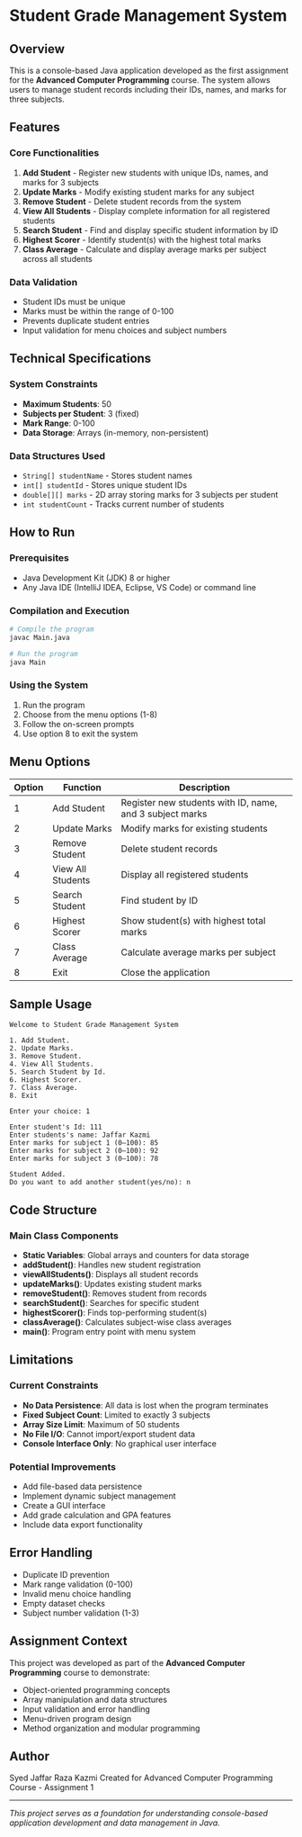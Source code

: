 # Student Grade Management System

## Overview
This is a console-based Java application developed as the first assignment for the **Advanced Computer Programming** course. The system allows users to manage student records including their IDs, names, and marks for three subjects.

## Features

### Core Functionalities
1. **Add Student** - Register new students with unique IDs, names, and marks for 3 subjects
2. **Update Marks** - Modify existing student marks for any subject
3. **Remove Student** - Delete student records from the system
4. **View All Students** - Display complete information for all registered students
5. **Search Student** - Find and display specific student information by ID
6. **Highest Scorer** - Identify student(s) with the highest total marks
7. **Class Average** - Calculate and display average marks per subject across all students

### Data Validation
- Student IDs must be unique
- Marks must be within the range of 0-100
- Prevents duplicate student entries
- Input validation for menu choices and subject numbers

## Technical Specifications

### System Constraints
- **Maximum Students**: 50
- **Subjects per Student**: 3 (fixed)
- **Mark Range**: 0-100
- **Data Storage**: Arrays (in-memory, non-persistent)

### Data Structures Used
- `String[] studentName` - Stores student names
- `int[] studentId` - Stores unique student IDs  
- `double[][] marks` - 2D array storing marks for 3 subjects per student
- `int studentCount` - Tracks current number of students

## How to Run

### Prerequisites
- Java Development Kit (JDK) 8 or higher
- Any Java IDE (IntelliJ IDEA, Eclipse, VS Code) or command line

### Compilation and Execution
```bash
# Compile the program
javac Main.java

# Run the program
java Main
```

### Using the System
1. Run the program
2. Choose from the menu options (1-8)
3. Follow the on-screen prompts
4. Use option 8 to exit the system

## Menu Options

| Option | Function | Description |
|--------|----------|-------------|
| 1 | Add Student | Register new students with ID, name, and 3 subject marks |
| 2 | Update Marks | Modify marks for existing students |
| 3 | Remove Student | Delete student records |
| 4 | View All Students | Display all registered students |
| 5 | Search Student | Find student by ID |
| 6 | Highest Scorer | Show student(s) with highest total marks |
| 7 | Class Average | Calculate average marks per subject |
| 8 | Exit | Close the application |

## Sample Usage

```
Welcome to Student Grade Management System

1. Add Student.
2. Update Marks.
3. Remove Student.
4. View All Students.
5. Search Student by Id.
6. Highest Scorer.
7. Class Average.
8. Exit

Enter your choice: 1

Enter student's Id: 111
Enter students's name: Jaffar Kazmi
Enter marks for subject 1 (0–100): 85
Enter marks for subject 2 (0–100): 92
Enter marks for subject 3 (0–100): 78

Student Added.
Do you want to add another student(yes/no): n
```

## Code Structure

### Main Class Components
- **Static Variables**: Global arrays and counters for data storage
- **addStudent()**: Handles new student registration
- **viewAllStudents()**: Displays all student records
- **updateMarks()**: Updates existing student marks
- **removeStudent()**: Removes student from records
- **searchStudent()**: Searches for specific student
- **highestScorer()**: Finds top-performing student(s)
- **classAverage()**: Calculates subject-wise class averages
- **main()**: Program entry point with menu system

## Limitations

### Current Constraints
- **No Data Persistence**: All data is lost when the program terminates
- **Fixed Subject Count**: Limited to exactly 3 subjects
- **Array Size Limit**: Maximum of 50 students
- **No File I/O**: Cannot import/export student data
- **Console Interface Only**: No graphical user interface

### Potential Improvements
- Add file-based data persistence
- Implement dynamic subject management
- Create a GUI interface
- Add grade calculation and GPA features
- Include data export functionality

## Error Handling
- Duplicate ID prevention
- Mark range validation (0-100)
- Invalid menu choice handling
- Empty dataset checks
- Subject number validation (1-3)

## Assignment Context
This project was developed as part of the **Advanced Computer Programming** course to demonstrate:
- Object-oriented programming concepts
- Array manipulation and data structures
- Input validation and error handling
- Menu-driven program design
- Method organization and modular programming

## Author
Syed Jaffar Raza Kazmi
Created for Advanced Computer Programming Course - Assignment 1

---
*This project serves as a foundation for understanding console-based application development and data management in Java.*
